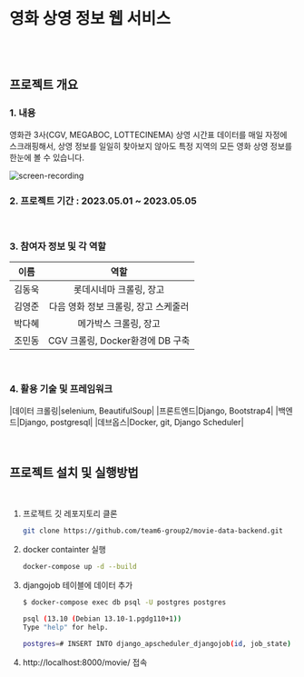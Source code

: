 # 영화 상영 정보 웹 서비스

<br></br>
## 프로젝트 개요
### 1. 내용  
영화관 3사(CGV, MEGABOC, LOTTECINEMA) 상영 시간표 데이터를 매일 자정에 스크래핑해서, 상영 정보를 일일히 찾아보지 않아도 특정 지역의 모든 영화 상영 정보를 한눈에 볼 수 있습니다.

![screen-recording](https://github.com/team6-group2/movie-data-backend/assets/65884076/65c9acbb-d341-4a83-9d1b-b7f5475e2436)


### 2. 프로젝트 기간 : 2023.05.01 ~ 2023.05.05
​
### 3. 참여자 정보 및 각 역할
|이름|역할|
|:---:|:---:|
|김동욱|롯데시네마 크롤링, 장고|
|김영준|다음 영화 정보 크롤링, 장고 스케줄러|
|박다혜|메가박스 크롤링, 장고|
|조민동|CGV 크롤링, Docker환경에 DB 구축|  
​
### 4. 활용 기술 및 프레임워크
|데이터 크롤링|selenium, BeautifulSoup|
|프론트엔드|Django, Bootstrap4|
|백엔드|Django, postgresql|
|데브옵스|Docker, git, Django Scheduler|   
<br></br>

## 프로젝트 설치 및 실행방법
​
​
1. 프로젝트 깃 레포지토리 클론
   ```sh
   git clone https://github.com/team6-group2/movie-data-backend.git 
   ```
2. docker containter 실행
   ```sh
   docker-compose up -d --build
   ```
3. djangojob 테이블에 데이터 추가
   ```sh
   $ docker-compose exec db psql -U postgres postgres
   
   psql (13.10 (Debian 13.10-1.pgdg110+1))
   Type "help" for help.
   
   postgres=# INSERT INTO django_apscheduler_djangojob(id, job_state) VALUES('111', '');
   ```
4. http://localhost:8000/movie/ 접속
